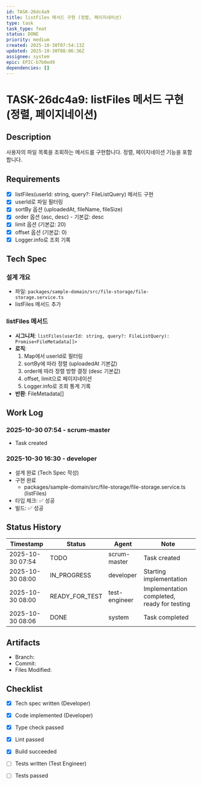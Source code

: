 ```yaml
---
id: TASK-26dc4a9
title: listFiles 메서드 구현 (정렬, 페이지네이션)
type: task
task_type: feat
status: DONE
priority: medium
created: 2025-10-30T07:54:13Z
updated: 2025-10-30T08:06:36Z
assignee: system
epic: EPIC-b7b0ed9
dependencies: []
---
```


# TASK-26dc4a9: listFiles 메서드 구현 (정렬, 페이지네이션)

## Description

사용자의 파일 목록을 조회하는 메서드를 구현합니다. 정렬, 페이지네이션 기능을 포함합니다.

## Requirements

- [x] listFiles(userId: string, query?: FileListQuery) 메서드 구현
- [x] userId로 파일 필터링
- [x] sortBy 옵션 (uploadedAt, fileName, fileSize)
- [x] order 옵션 (asc, desc) - 기본값: desc
- [x] limit 옵션 (기본값: 20)
- [x] offset 옵션 (기본값: 0)
- [x] Logger.info로 조회 기록

## Tech Spec

### 설계 개요
- 파일: `packages/sample-domain/src/file-storage/file-storage.service.ts`
- listFiles 메서드 추가

### listFiles 메서드
- **시그니처**: `listFiles(userId: string, query?: FileListQuery): Promise<FileMetadata[]>`
- **로직**:
  1. Map에서 userId로 필터링
  2. sortBy에 따라 정렬 (uploadedAt 기본값)
  3. order에 따라 정렬 방향 결정 (desc 기본값)
  4. offset, limit으로 페이지네이션
  5. Logger.info로 조회 통계 기록
- **반환**: FileMetadata[]

## Work Log

### 2025-10-30 07:54 - scrum-master
- Task created

### 2025-10-30 16:30 - developer
- 설계 완료 (Tech Spec 작성)
- 구현 완료
  - packages/sample-domain/src/file-storage/file-storage.service.ts (listFiles)
- 타입 체크: ✅ 성공
- 빌드: ✅ 성공

## Status History

| Timestamp | Status | Agent | Note |
|-----------|--------|-------|------|
| 2025-10-30 07:54 | TODO | scrum-master | Task created |
| 2025-10-30 08:00 | IN_PROGRESS | developer | Starting implementation |
| 2025-10-30 08:00 | READY_FOR_TEST | test-engineer | Implementation completed, ready for testing |
| 2025-10-30 08:06 | DONE | system | Task completed |

## Artifacts

- Branch:
- Commit:
- Files Modified:

## Checklist

- [x] Tech spec written (Developer)
- [x] Code implemented (Developer)
- [x] Type check passed
- [x] Lint passed
- [x] Build succeeded
- [ ] Tests written (Test Engineer)
- [ ] Tests passed

